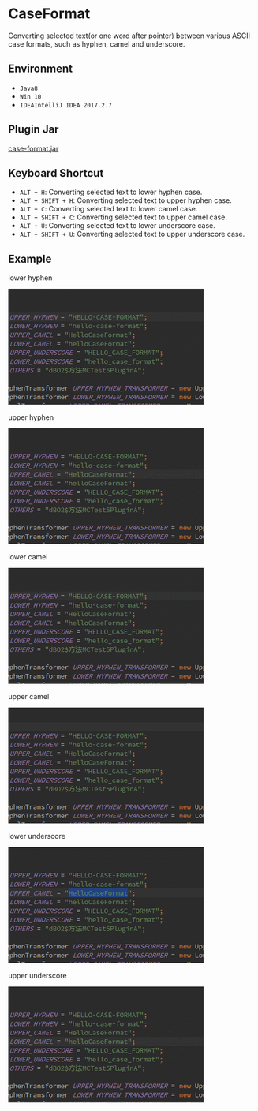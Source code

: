 # CaseFormat
Converting selected text(or one word after pointer) between various ASCII case formats, such as hyphen, camel and underscore.

## Environment
- `Java8`
- `Win 10`
- `IDEAIntelliJ IDEA 2017.2.7`

## Plugin Jar
[case-format.jar](case-format.jar)

## Keyboard Shortcut
- `ALT + H`: Converting selected text to lower hyphen case.
- `ALT + SHIFT + H`: Converting selected text to upper hyphen case.
- `ALT + C`: Converting selected text to lower camel case.
- `ALT + SHIFT + C`: Converting selected text to upper camel case.
- `ALT + U`: Converting selected text to lower underscore case.
- `ALT + SHIFT + U`: Converting selected text to upper underscore case.

## Example
lower hyphen

![](screenshot/alt_h.gif)

upper hyphen

![](screenshot/alt_shift_h.gif)

lower camel

![](screenshot/alt_m.gif)

upper camel

![](screenshot/alt_shift_m.gif)

lower underscore

![](screenshot/alt_u.gif)

upper underscore

![](screenshot/alt_shift_u.gif)
